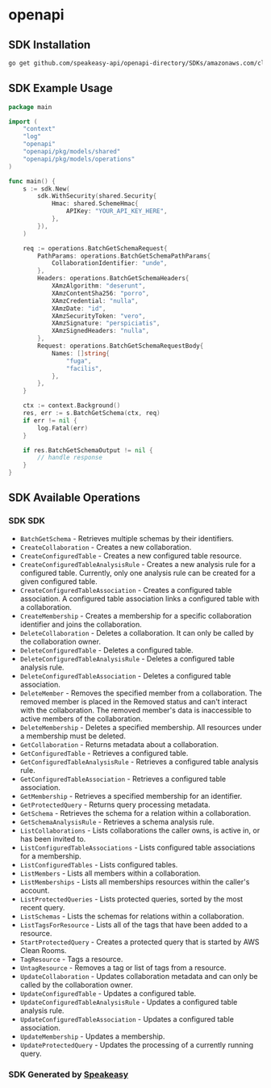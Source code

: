 # openapi

<!-- Start SDK Installation -->
## SDK Installation

```bash
go get github.com/speakeasy-api/openapi-directory/SDKs/amazonaws.com/cleanrooms/2022-02-17/go
```
<!-- End SDK Installation -->

## SDK Example Usage
<!-- Start SDK Example Usage -->
```go
package main

import (
    "context"
    "log"
    "openapi"
    "openapi/pkg/models/shared"
    "openapi/pkg/models/operations"
)

func main() {
    s := sdk.New(
        sdk.WithSecurity(shared.Security{
            Hmac: shared.SchemeHmac{
                APIKey: "YOUR_API_KEY_HERE",
            },
        }),
    )

    req := operations.BatchGetSchemaRequest{
        PathParams: operations.BatchGetSchemaPathParams{
            CollaborationIdentifier: "unde",
        },
        Headers: operations.BatchGetSchemaHeaders{
            XAmzAlgorithm: "deserunt",
            XAmzContentSha256: "porro",
            XAmzCredential: "nulla",
            XAmzDate: "id",
            XAmzSecurityToken: "vero",
            XAmzSignature: "perspiciatis",
            XAmzSignedHeaders: "nulla",
        },
        Request: operations.BatchGetSchemaRequestBody{
            Names: []string{
                "fuga",
                "facilis",
            },
        },
    }

    ctx := context.Background()
    res, err := s.BatchGetSchema(ctx, req)
    if err != nil {
        log.Fatal(err)
    }

    if res.BatchGetSchemaOutput != nil {
        // handle response
    }
}
```
<!-- End SDK Example Usage -->

<!-- Start SDK Available Operations -->
## SDK Available Operations

### SDK SDK

* `BatchGetSchema` - Retrieves multiple schemas by their identifiers.
* `CreateCollaboration` - Creates a new collaboration.
* `CreateConfiguredTable` - Creates a new configured table resource.
* `CreateConfiguredTableAnalysisRule` - Creates a new analysis rule for a configured table. Currently, only one analysis rule can be created for a given configured table.
* `CreateConfiguredTableAssociation` - Creates a configured table association. A configured table association links a configured table with a collaboration.
* `CreateMembership` - Creates a membership for a specific collaboration identifier and joins the collaboration.
* `DeleteCollaboration` - Deletes a collaboration. It can only be called by the collaboration owner.
* `DeleteConfiguredTable` - Deletes a configured table.
* `DeleteConfiguredTableAnalysisRule` - Deletes a configured table analysis rule.
* `DeleteConfiguredTableAssociation` - Deletes a configured table association.
* `DeleteMember` - Removes the specified member from a collaboration. The removed member is placed in the Removed status and can't interact with the collaboration. The removed member's data is inaccessible to active members of the collaboration.
* `DeleteMembership` - Deletes a specified membership. All resources under a membership must be deleted.
* `GetCollaboration` - Returns metadata about a collaboration.
* `GetConfiguredTable` - Retrieves a configured table.
* `GetConfiguredTableAnalysisRule` - Retrieves a configured table analysis rule.
* `GetConfiguredTableAssociation` - Retrieves a configured table association.
* `GetMembership` - Retrieves a specified membership for an identifier.
* `GetProtectedQuery` - Returns query processing metadata.
* `GetSchema` - Retrieves the schema for a relation within a collaboration.
* `GetSchemaAnalysisRule` - Retrieves a schema analysis rule.
* `ListCollaborations` - Lists collaborations the caller owns, is active in, or has been invited to.
* `ListConfiguredTableAssociations` - Lists configured table associations for a membership.
* `ListConfiguredTables` - Lists configured tables.
* `ListMembers` - Lists all members within a collaboration.
* `ListMemberships` - Lists all memberships resources within the caller's account.
* `ListProtectedQueries` - Lists protected queries, sorted by the most recent query.
* `ListSchemas` - Lists the schemas for relations within a collaboration.
* `ListTagsForResource` - Lists all of the tags that have been added to a resource.
* `StartProtectedQuery` - Creates a protected query that is started by AWS Clean Rooms.
* `TagResource` - Tags a resource.
* `UntagResource` - Removes a tag or list of tags from a resource.
* `UpdateCollaboration` - Updates collaboration metadata and can only be called by the collaboration owner.
* `UpdateConfiguredTable` - Updates a configured table.
* `UpdateConfiguredTableAnalysisRule` - Updates a configured table analysis rule.
* `UpdateConfiguredTableAssociation` - Updates a configured table association.
* `UpdateMembership` - Updates a membership.
* `UpdateProtectedQuery` - Updates the processing of a currently running query.
<!-- End SDK Available Operations -->

### SDK Generated by [Speakeasy](https://docs.speakeasyapi.dev/docs/using-speakeasy/client-sdks)
